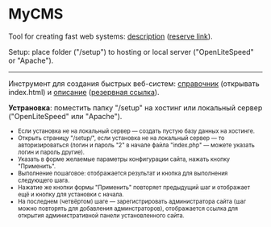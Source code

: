 # MyCMS
<p>Tool for creating fast web systems: <a href="https://cms.chebros.com/en/" target="_blank">description</a>
 (<a href="http://2298547.cheb2.web.hosting-test.net/en/" target="_blank">reserve link</a>).
<p>Setup: place folder ("/setup") to hosting or local server ("OpenLiteSpeed" or "Apache").
<hr>
<p>Инструмент для создания быстрых веб-систем:
<a href="https://github.com/Dydyrko/MyCMS/blob/main/setup/help.zip" target="_blank">справочник</a> (открывать index.html) и
<a href="https://cms.chebros.com/ru/" target="_blank">описание</a>
 (<a href="http://2298547.cheb2.web.hosting-test.net/ru/" target="_blank">резервная ссылка</a>).
<p><b>Устрановка</b>: поместить папку "/setup" на хостинг или локальный сервер ("OpenLiteSpeed" или "Apache").
<ul style="font-size:80%">
 <li>Если установка не на локальный сервер — создать пустую базу данных на хостинге.
 <li>Открыть страницу "/setup/", если установка не на локальный сервер — то авторизироваться (логин и пароль "2" в начале файла "index.php" — можете указать логин и пароль другие).
 <li>Указать в форме желаемые параметры конфигурации сайта,  нажать кнопку "Применить".
 <li>Выполнение пошаговое: отображается результат и кнопка для выполнения следующего шага.
 <li>Нажатие же кнопки формы "Применить" повторяет предыдущий шаг и отображает ещё и кнопку для установки с начала.
 <li>На последнем (четвёртом) шаге — зарегистрировать администратора сайта (шаг можно повторять для добавления админстраторов), отображается ссылка для открытия административной панели установленного сайта.
</ul>
